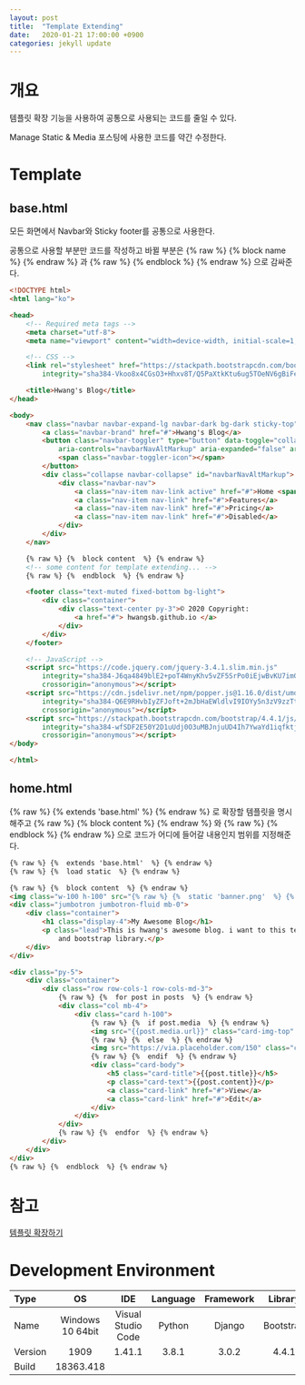 ```yaml
---
layout: post
title:  "Template Extending"
date:   2020-01-21 17:00:00 +0900
categories: jekyll update
---
```

# 개요
템플릿 확장 기능을 사용하여 공통으로 사용되는 코드를 줄일 수 있다.

Manage Static & Media 포스팅에 사용한 코드를 약간 수정한다.

# Template
## base.html
모든 화면에서 Navbar와 Sticky footer를 공통으로 사용한다.

공통으로 사용할 부분만 코드를 작성하고 바뀔 부분은 {% raw %} {%  block name  %} {% endraw %} 과 {% raw %} {%  endblock  %} {% endraw %} 으로 감싸준다.

```html
<!DOCTYPE html>
<html lang="ko">

<head>
    <!-- Required meta tags -->
    <meta charset="utf-8">
    <meta name="viewport" content="width=device-width, initial-scale=1, shrink-to-fit=no">

    <!-- CSS -->
    <link rel="stylesheet" href="https://stackpath.bootstrapcdn.com/bootstrap/4.4.1/css/bootstrap.min.css"
        integrity="sha384-Vkoo8x4CGsO3+Hhxv8T/Q5PaXtkKtu6ug5TOeNV6gBiFeWPGFN9MuhOf23Q9Ifjh" crossorigin="anonymous">

    <title>Hwang's Blog</title>
</head>

<body>
    <nav class="navbar navbar-expand-lg navbar-dark bg-dark sticky-top">
        <a class="navbar-brand" href="#">Hwang's Blog</a>
        <button class="navbar-toggler" type="button" data-toggle="collapse" data-target="#navbarNavAltMarkup"
            aria-controls="navbarNavAltMarkup" aria-expanded="false" aria-label="Toggle navigation">
            <span class="navbar-toggler-icon"></span>
        </button>
        <div class="collapse navbar-collapse" id="navbarNavAltMarkup">
            <div class="navbar-nav">
                <a class="nav-item nav-link active" href="#">Home <span class="sr-only">(current)</span></a>
                <a class="nav-item nav-link" href="#">Features</a>
                <a class="nav-item nav-link" href="#">Pricing</a>
                <a class="nav-item nav-link" href="#">Disabled</a>
            </div>
        </div>
    </nav>

    {% raw %} {%  block content  %} {% endraw %}
    <!-- some content for template extending... -->
    {% raw %} {%  endblock  %} {% endraw %}

    <footer class="text-muted fixed-bottom bg-light">
        <div class="container">
            <div class="text-center py-3">© 2020 Copyright:
                <a href="#"> hwangsb.github.io </a>
            </div>
        </div>
    </footer>

    <!-- JavaScript -->
    <script src="https://code.jquery.com/jquery-3.4.1.slim.min.js"
        integrity="sha384-J6qa4849blE2+poT4WnyKhv5vZF5SrPo0iEjwBvKU7imGFAV0wwj1yYfoRSJoZ+n"
        crossorigin="anonymous"></script>
    <script src="https://cdn.jsdelivr.net/npm/popper.js@1.16.0/dist/umd/popper.min.js"
        integrity="sha384-Q6E9RHvbIyZFJoft+2mJbHaEWldlvI9IOYy5n3zV9zzTtmI3UksdQRVvoxMfooAo"
        crossorigin="anonymous"></script>
    <script src="https://stackpath.bootstrapcdn.com/bootstrap/4.4.1/js/bootstrap.min.js"
        integrity="sha384-wfSDF2E50Y2D1uUdj0O3uMBJnjuUD4Ih7YwaYd1iqfktj0Uod8GCExl3Og8ifwB6"
        crossorigin="anonymous"></script>
</body>

</html>
```


## home.html
{% raw %} {%  extends 'base.html'  %} {% endraw %} 로 확장할 템플릿을 명시해주고 {% raw %} {%  block content  %} {% endraw %} 와 {% raw %} {%  endblock  %} {% endraw %} 으로 코드가 어디에 들어갈 내용인지 범위를 지정해준다.

```html
{% raw %} {%  extends 'base.html'  %} {% endraw %}
{% raw %} {%  load static  %} {% endraw %}

{% raw %} {%  block content  %} {% endraw %}
<img class="w-100 h-100" src="{% raw %} {%  static 'banner.png'  %} {% endraw %}" alt="...">
<div class="jumbotron jumbotron-fluid mb-0">
    <div class="container">
        <h1 class="display-4">My Awesome Blog</h1>
        <p class="lead">This is hwang's awesome blog. i want to this text long, this project used django framework
            and bootstrap library.</p>
    </div>
</div>

<div class="py-5">
    <div class="container">
        <div class="row row-cols-1 row-cols-md-3">
            {% raw %} {%  for post in posts  %} {% endraw %}
            <div class="col mb-4">
                <div class="card h-100">
                    {% raw %} {%  if post.media  %} {% endraw %}
                    <img src="{{post.media.url}}" class="card-img-top" alt="...">
                    {% raw %} {%  else  %} {% endraw %}
                    <img src="https://via.placeholder.com/150" class="card-img-top" alt="...">
                    {% raw %} {%  endif  %} {% endraw %}
                    <div class="card-body">
                        <h5 class="card-title">{{post.title}}</h5>
                        <p class="card-text">{{post.content}}</p>
                        <a class="card-link" href="#">View</a>
                        <a class="card-link" href="#">Edit</a>
                    </div>
                </div>
            </div>
            {% raw %} {%  endfor  %} {% endraw %}
        </div>
    </div>
</div>
{% raw %} {%  endblock  %} {% endraw %}
```


# 참고
[템플릿 확장하기](https://tutorial.djangogirls.org/ko/template_extending/)


# Development Environment

| Type | OS | IDE | Language | Framework | Library |
|:--|:--:|:--:|:--:|:--:|:--:|
| Name | Windows 10 64bit | Visual Studio Code | Python | Django | Bootstrap |
| Version | 1909 | 1.41.1 | 3.8.1 | 3.0.2 | 4.4.1 |
| Build | 18363.418 |
